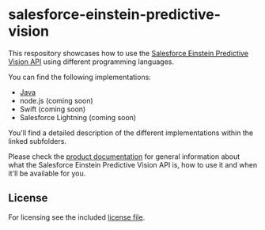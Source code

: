 # salesforce-einstein-predictive-vision

This respository showcases how to use the [Salesforce Einstein Predictive Vision API](http://docs.metamind.io/v1/docs) using different programming languages.

You can find the following implementations:
- [Java](https://github.com/muenzpraeger/salesforce-einstein-predictive-vision/blob/master/java/README.md)
- node.js (coming soon)
- Swift (coming soon)
- Salesforce Lightning (coming soon)

You'll find a detailed description of the different implementations within the linked subfolders.

Please check the [product documentation](http://docs.metamind.io/v1/docs) for general information about what the Salesforce Einstein Predictive Vision API is, how to use it and when it'll be available for you.

## License

For licensing see the included [license file](https://github.com/muenzpraeger/salesforce-einstein-predictive-vision/blob/master/LICENSE.md).